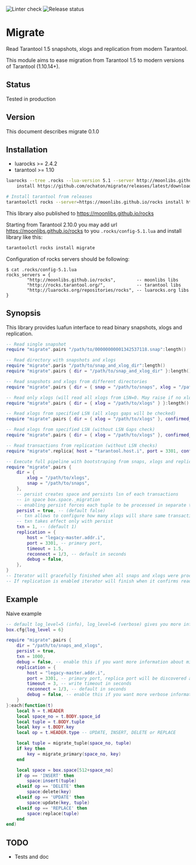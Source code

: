![Linter check](https://github.com/ochaton/migrate/actions/workflows/lint.yml/badge.svg)
![Release status](https://github.com/ochaton/migrate/actions/workflows/push-rockspec.yml/badge.svg)

# Migrate
Read Tarantool 1.5 snapshots, xlogs and replication from modern Tarantool.

This module aims to ease migration from Tarantool 1.5 to modern versions of Tarantool (1.10.14+).

## Status

Tested in production

## Version

This document describes migrate 0.1.0

## Installation
* luarocks >= 2.4.2
* tarantool >= 1.10

```bash
luarocks --tree .rocks --lua-version 5.1 --server http://moonlibs.github.io/rocks \
	install https://github.com/ochaton/migrate/releases/latest/download/migrate-scm-1.rockspec

# Install tarantool from releases
tarantoolctl rocks --server=https://moonlibs.github.io/rocks install https://github.com/ochaton/migrate/releases/latest/download/migrate-scm-1.rockspec
```

This library also published to https://moonlibs.github.io/rocks

Starting from Tarantool 2.10.0 you may add url https://moonlibs.github.io/rocks to you `.rocks/config-5.1.lua` and install library like this:

```bash
tarantoolctl rocks install migrate
```

Configuration of rocks servers should be following:
```
$ cat .rocks/config-5.1.lua
rocks_servers = {
        "http://moonlibs.github.io/rocks",        -- moonlibs libs
        "http://rocks.tarantool.org/",            -- tarantool libs
        "http://luarocks.org/repositories/rocks", -- luarocks.org libs
}
```

## Synopsis

This library provides luafun interface to read binary snapshots, xlogs and replication.

```lua
-- Read single snapshot
require "migrate".pairs "/path/to/00000000001342537118.snap":length()

-- Read directory with snapshots and xlogs
require "migrate".paris "/path/to/snap_and_xlog_dir":length()
require "migrate".pairs { dir = "/path/to/snap_and_xlog_dir" }:length()

-- Read snapshots and xlogs from different directories
require "migrate".pairs { dir = { snap = "/path/to/snaps", xlog = "/path/to/xlogs" } }:length()

-- Read only xlogs (will read all xlogs from LSN=0. May raise if no xlog found)
require "migrate".pairs { dir = { xlog = "/path/to/xlogs" } }:length()

-- Read xlogs from specified LSN (all xlogs gaps will be checked)
require "migrate".pairs { dir = { xlog = "/path/to/xlogs" }, confirmed_lsn = 10 }:length()

-- Read xlogs from specified LSN (without LSN Gaps check)
require "migrate".pairs { dir = { xlog = "/path/to/xlogs" }, confirmed_lsn = 10, checklsn = false }:length()

-- Read transactions from replication (without LSN checks)
require "migrate".replica{ host = "tarantool.host.i", port = 3301, confirmed_lsn = 0 }:take(100):each(require'log'.info)

-- Execute full pipeline with bootstraping from snaps, xlogs and replication
require "migrate".pairs {
	dir = {
		xlog = "/path/to/xlogs",
		snap = "/path/to/snaps",
	},
	-- persist creates space and persists lsn of each transactions
	-- in space box.space._migration
	-- enabling persist forces each tuple to be processed in separate transaction
	persist = true, -- (default false)
	-- txn allows to configure how many xlogs will share same transaction
	-- txn takes effect only with persist
	txn = 1, -- (default 1)
	replication = {
		host = "legacy-master.addr.i",
		port = 3301, -- primary port,
		timeout = 1.5,
		reconnect = 1/3, -- default in seconds
		debug = false,
	},
}
-- Iterator will gracefully finished when all snaps and xlogs were processed.
-- If replication is enabled iterator will finish when it confirms read_only master's lsn.
```

## Example
Naive example

```lua
-- default log_level=5 (info), log_level=6 (verbose) gives you more information about migration process
box.cfg{log_level = 6}

require "migrate".pairs {
	dir = "/path/to/snaps_and_xlogs",
	persist = true,
	txn = 1000,
	debug = false, -- enable this if you want more information about migration process
	replication = {
		host = "legacy-master.addr.i",
		port = 3301, -- primary port, replica port will be discovered automatically
		timeout = 3, -- write timeout in seconds
		reconnect = 1/3, -- default in seconds
		debug = false, -- enable this if you want more verbose information about replication
	}
}:each(function(t)
	local h = t.HEADER
	local space_no = t.BODY.space_id
	local tuple = t.BODY.tuple
	local key = t.BODY.key
	local op = t.HEADER.type -- UPDATE, INSERT, DELETE or REPLACE

	local tuple = migrate_tuple(space_no, tuple)
	if key then
		key = migrate_primary(space_no, key)
	end

	local space = box.space[512+space_no]
	if op == 'INSERT' then
		space:insert(tuple)
	elseif op == 'DELETE' then
		space:delete(key)
	elseif op == 'UPDATE' then
		space:update(key, tuple)
	elseif op == 'REPLACE' then
		space:replace(tuple)
	end
end)
```

## TODO
* Tests and doc

